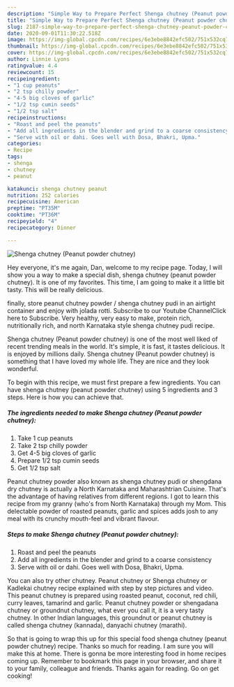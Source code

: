 ```yaml
---
description: "Simple Way to Prepare Perfect Shenga chutney (Peanut powder chutney)"
title: "Simple Way to Prepare Perfect Shenga chutney (Peanut powder chutney)"
slug: 2187-simple-way-to-prepare-perfect-shenga-chutney-peanut-powder-chutney
date: 2020-09-01T11:30:22.518Z
image: https://img-global.cpcdn.com/recipes/6e3ebe8842efc502/751x532cq70/shenga-chutney-peanut-powder-chutney-recipe-main-photo.jpg
thumbnail: https://img-global.cpcdn.com/recipes/6e3ebe8842efc502/751x532cq70/shenga-chutney-peanut-powder-chutney-recipe-main-photo.jpg
cover: https://img-global.cpcdn.com/recipes/6e3ebe8842efc502/751x532cq70/shenga-chutney-peanut-powder-chutney-recipe-main-photo.jpg
author: Linnie Lyons
ratingvalue: 4.4
reviewcount: 15
recipeingredient:
- "1 cup peanuts"
- "2 tsp chilly powder"
- "4-5 big cloves of garlic"
- "1/2 tsp cumin seeds"
- "1/2 tsp salt"
recipeinstructions:
- "Roast and peel the peanuts"
- "Add all ingredients in the blender and grind to a coarse consistency"
- "Serve with oil or dahi. Goes well with Dosa, Bhakri, Upma."
categories:
- Recipe
tags:
- shenga
- chutney
- peanut

katakunci: shenga chutney peanut 
nutrition: 252 calories
recipecuisine: American
preptime: "PT35M"
cooktime: "PT36M"
recipeyield: "4"
recipecategory: Dinner

---
```



![Shenga chutney (Peanut powder chutney)](https://img-global.cpcdn.com/recipes/6e3ebe8842efc502/751x532cq70/shenga-chutney-peanut-powder-chutney-recipe-main-photo.jpg)

Hey everyone, it's me again, Dan, welcome to my recipe page. Today, I will show you a way to make a special dish, shenga chutney (peanut powder chutney). It is one of my favorites. This time, I am going to make it a little bit tasty. This will be really delicious.

finally, store peanut chutney powder / shenga chutney pudi in an airtight container and enjoy with jolada rotti. Subscribe to our Youtube ChannelClick here to Subscribe. Very healthy, very easy to make, protein rich, nutritionally rich, and north Karnataka style shenga chutney pudi recipe.

Shenga chutney (Peanut powder chutney) is one of the most well liked of recent trending meals in the world. It's simple, it is fast, it tastes delicious. It is enjoyed by millions daily. Shenga chutney (Peanut powder chutney) is something that I have loved my whole life. They are nice and they look wonderful.


To begin with this recipe, we must first prepare a few ingredients. You can have shenga chutney (peanut powder chutney) using 5 ingredients and 3 steps. Here is how you can achieve that.

<!--inarticleads1-->

##### The ingredients needed to make Shenga chutney (Peanut powder chutney):

1. Take 1 cup peanuts
1. Take 2 tsp chilly powder
1. Get 4-5 big cloves of garlic
1. Prepare 1/2 tsp cumin seeds
1. Get 1/2 tsp salt


Peanut chutney powder also known as shenga chutney pudi or shengdana dry chutney is actually a North Karnataka and Maharashtrian Cuisine. That&#39;s the advantage of having relatives from different regions. I got to learn this recipe from my granny (who&#39;s from North Karnataka) through my Mom. This delectable powder of roasted peanuts, garlic and spices adds josh to any meal with its crunchy mouth-feel and vibrant flavour. 

<!--inarticleads2-->

##### Steps to make Shenga chutney (Peanut powder chutney):

1. Roast and peel the peanuts
1. Add all ingredients in the blender and grind to a coarse consistency
1. Serve with oil or dahi. Goes well with Dosa, Bhakri, Upma.


You can also try other chutney. Peanut chutney or Shenga chutney or Kadlekai chutney recipe explained with step by step pictures and video. This peanut chutney is prepared using roasted peanut, coconut, red chili, curry leaves, tamarind and garlic. Peanut chutney powder or shengadana chutney or groundnut chutney, what ever you call it, it is a very tasty chutney. In other Indian languages, this groundnut or peanut chutney is called shenga chutney (kannada), danyachi chutney (marathi). 

So that is going to wrap this up for this special food shenga chutney (peanut powder chutney) recipe. Thanks so much for reading. I am sure you will make this at home. There is gonna be more interesting food in home recipes coming up. Remember to bookmark this page in your browser, and share it to your family, colleague and friends. Thanks again for reading. Go on get cooking!

